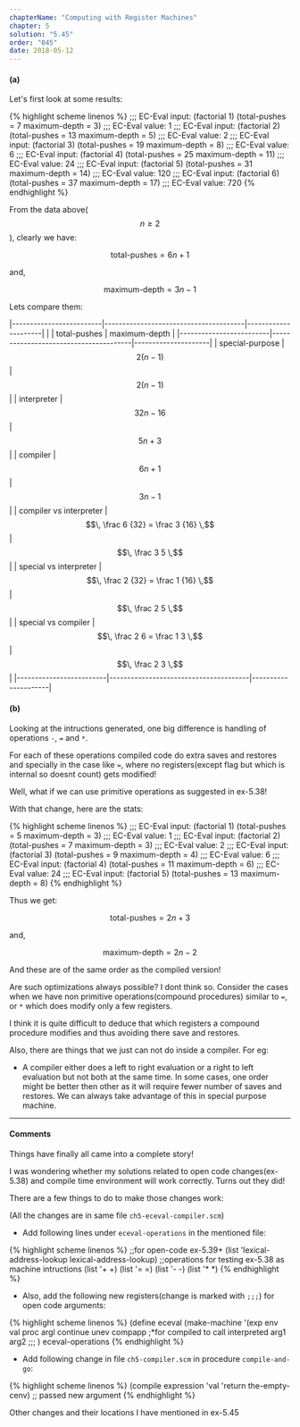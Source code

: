 ```yaml
---
chapterName: "Computing with Register Machines"
chapter: 5
solution: "5.45"
order: "045"
date: 2018-05-12 
---
```



#### (a)

Let's first look at some results:

{% highlight scheme linenos %}
;;; EC-Eval input:
(factorial 1)
(total-pushes = 7 maximum-depth = 3)
;;; EC-Eval value:
1
;;; EC-Eval input:
(factorial 2)
(total-pushes = 13 maximum-depth = 5)
;;; EC-Eval value:
2
;;; EC-Eval input:
(factorial 3)
(total-pushes = 19 maximum-depth = 8)
;;; EC-Eval value:
6
;;; EC-Eval input:
(factorial 4)
(total-pushes = 25 maximum-depth = 11)
;;; EC-Eval value:
24
;;; EC-Eval input:
(factorial 5)
(total-pushes = 31 maximum-depth = 14)
;;; EC-Eval value:
120
;;; EC-Eval input:
(factorial 6)
(total-pushes = 37 maximum-depth = 17)
;;; EC-Eval value:
720
{% endhighlight %}

From the data above($$\, n \ge 2 \,$$ ), clearly we have:

$$\, \text{total-pushes} = 6n + 1 \,$$

and,

$$\, \text{maximum-depth} = 3n - 1 \,$$ 

Lets compare them:

|-------------------------|---------------------------------------|---------------------|
|                         | total-pushes                          | maximum-depth       |
|-------------------------|---------------------------------------|---------------------|
| special-purpose         | $$\, 2(n-1) \,$$                      | $$\, 2(n-1) \,$$    |
| interpreter             | $$\, 32n-16 \,$$                      | $$\, 5n+3 \,$$      |
| compiler                | $$\, 6n+1 \,$$                        | $$\, 3n-1 \,$$      |
| compiler vs interpreter | $$\, \frac 6 {32} = \frac 3 {16} \,$$ | $$\, \frac 3 5 \,$$ |
| special vs interpreter  | $$\, \frac 2 {32} = \frac 1 {16} \,$$ | $$\, \frac 2 5 \,$$ |
| special vs compiler     | $$\, \frac 2 6 = \frac 1 3 \,$$       | $$\, \frac 2 3 \,$$ |
|-------------------------|---------------------------------------|---------------------|


#### (b)

Looking at the intructions generated, one big difference is handling of operations `-`, `=` and `*`. 

For each of these operations compiled code do extra saves and restores and specially in the case like `=`, where no registers(except flag but which is internal so doesnt count) gets modified!

Well, what if we can use primitive operations as suggested in ex-5.38!

With that change, here are the stats:

{% highlight scheme linenos %}
;;; EC-Eval input:
(factorial 1)
(total-pushes = 5 maximum-depth = 3)
;;; EC-Eval value:
1
;;; EC-Eval input:
(factorial 2)
(total-pushes = 7 maximum-depth = 3)
;;; EC-Eval value:
2
;;; EC-Eval input:
(factorial 3)
(total-pushes = 9 maximum-depth = 4)
;;; EC-Eval value:
6
;;; EC-Eval input:
(factorial 4)
(total-pushes = 11 maximum-depth = 6)
;;; EC-Eval value:
24
;;; EC-Eval input:
(factorial 5)
(total-pushes = 13 maximum-depth = 8)
{% endhighlight %}

Thus we get:

$$\, \text{total-pushes} = 2n + 3 \,$$

and,

$$\, \text{maximum-depth} = 2n - 2 \,$$ 

And these are of the same order as the compiled version!

Are such optimizations always possible? I dont think so. Consider the cases when we have non primitive operations(compound procedures) similar to `=`, or `*` which does modify only a few registers. 

I think it is quite difficult to deduce that which registers a compound procedure modifies and thus avoiding there save and restores.

Also, there are things that we just can not do inside a compiler. For eg:

- A compiler either does a left to right evaluation or a right to left evaluation but not both at the same time. In some cases, one order might be better then other as it will require fewer number of saves and restores. We can always take advantage of this in special purpose machine.


-------

#### Comments

Things have finally all came into a complete story!

I was wondering whether my solutions related to open code changes(ex-5.38) and compile time environment will work correctly. Turns out they did!

There are a few things to do to make those changes work:

(All the changes are in same file `ch5-eceval-compiler.scm`)

- Add following lines under `eceval-operations` in the mentioned file:

{% highlight scheme linenos %}
   ;;for open-code ex-5.39+
   (list 'lexical-address-lookup lexical-address-lookup)
   ;;operations for testing ex-5.38 as machine intructions
   (list '+ +)
   (list '= =)
   (list '- -)
   (list '* *)
{% endhighlight %}

- Also, add the following new registers(change is marked with `;;;`) for open code arguments:

{% highlight scheme linenos %}
(define eceval
  (make-machine
   '(exp env val proc argl continue unev
	 compapp			;*for compiled to call interpreted
	 arg1 arg2    ;;;
	 )
   eceval-operations
{% endhighlight %}

- Add following change in file `ch5-compiler.scm` in procedure `compile-and-go`:

{% highlight scheme linenos %}
(compile expression 'val 'return the-empty-cenv)  ;; passed new argument
{% endhighlight %}

Other changes and their locations I have mentioned in ex-5.45
